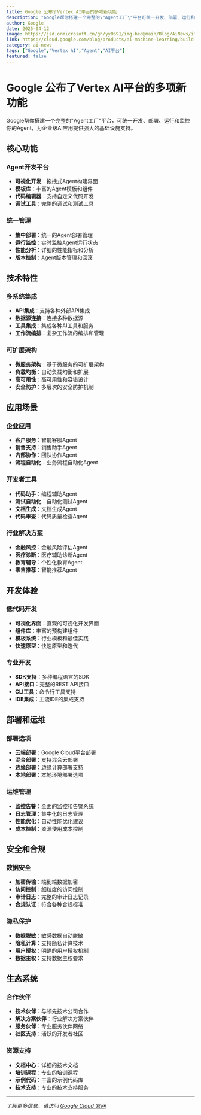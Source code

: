 ```yaml
---
title: Google 公布了Vertex AI平台的多项新功能
description: "Google帮你搭建一个完整的\"Agent工厂\"平台可统一开发、部署、运行和监控你的Agent"
author: Google
date: 2025-04-12
image: https://jsd.onmicrosoft.cn/gh/yy0691/img-bed@main/Blog/AiNews/img_v3_02l8_f209ffcb-a4b9-4176-8148-05e87be1fdag.jpg
link: https://cloud.google.com/blog/products/ai-machine-learning/build-and-manage-multi-system-agents-with-vertex-ai
category: ai-news
tags: ["Google","Vertex AI","Agent","AI平台"]
featured: false
---
```



# Google 公布了Vertex AI平台的多项新功能

Google帮你搭建一个完整的"Agent工厂"平台，可统一开发、部署、运行和监控你的Agent，为企业级AI应用提供强大的基础设施支持。

## 核心功能

### Agent开发平台
- **可视化开发**：拖拽式Agent构建界面
- **模板库**：丰富的Agent模板和组件
- **代码编辑器**：支持自定义代码开发
- **调试工具**：完整的调试和测试工具

### 统一管理
- **集中部署**：统一的Agent部署管理
- **运行监控**：实时监控Agent运行状态
- **性能分析**：详细的性能指标和分析
- **版本控制**：Agent版本管理和回滚

## 技术特性

### 多系统集成
- **API集成**：支持各种外部API集成
- **数据源连接**：连接多种数据源
- **工具集成**：集成各种AI工具和服务
- **工作流编排**：复杂工作流的编排和管理

### 可扩展架构
- **微服务架构**：基于微服务的可扩展架构
- **负载均衡**：自动负载均衡和扩展
- **高可用性**：高可用性和容错设计
- **安全防护**：多层次的安全防护机制

## 应用场景

### 企业应用
- **客户服务**：智能客服Agent
- **销售支持**：销售助手Agent
- **内部协作**：团队协作Agent
- **流程自动化**：业务流程自动化Agent

### 开发者工具
- **代码助手**：编程辅助Agent
- **测试自动化**：自动化测试Agent
- **文档生成**：文档生成Agent
- **代码审查**：代码质量检查Agent

### 行业解决方案
- **金融风控**：金融风险评估Agent
- **医疗诊断**：医疗辅助诊断Agent
- **教育辅导**：个性化教育Agent
- **零售推荐**：智能推荐Agent

## 开发体验

### 低代码开发
- **可视化界面**：直观的可视化开发界面
- **组件库**：丰富的预构建组件
- **模板系统**：行业模板和最佳实践
- **快速原型**：快速原型和迭代

### 专业开发
- **SDK支持**：多种编程语言的SDK
- **API接口**：完整的REST API接口
- **CLI工具**：命令行工具支持
- **IDE集成**：主流IDE的集成支持

## 部署和运维

### 部署选项
- **云端部署**：Google Cloud平台部署
- **混合部署**：支持混合云部署
- **边缘部署**：边缘计算部署支持
- **本地部署**：本地环境部署选项

### 运维管理
- **监控告警**：全面的监控和告警系统
- **日志管理**：集中化的日志管理
- **性能优化**：自动性能优化建议
- **成本控制**：资源使用成本控制

## 安全和合规

### 数据安全
- **加密传输**：端到端数据加密
- **访问控制**：细粒度的访问控制
- **审计日志**：完整的审计日志记录
- **合规认证**：符合各种合规标准

### 隐私保护
- **数据脱敏**：敏感数据自动脱敏
- **隐私计算**：支持隐私计算技术
- **用户授权**：明确的用户授权机制
- **数据主权**：支持数据主权要求

## 生态系统

### 合作伙伴
- **技术伙伴**：与领先技术公司合作
- **解决方案伙伴**：行业解决方案伙伴
- **服务伙伴**：专业服务伙伴网络
- **社区支持**：活跃的开发者社区

### 资源支持
- **文档中心**：详细的技术文档
- **培训课程**：专业的培训课程
- **示例代码**：丰富的示例代码库
- **技术支持**：专业的技术支持服务

---

*了解更多信息，请访问 [Google Cloud 官网](https://cloud.google.com/blog/products/ai-machine-learning/build-and-manage-multi-system-agents-with-vertex-ai)*